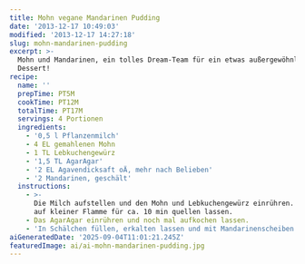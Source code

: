 ```yaml
---
title: Mohn vegane Mandarinen Pudding
date: '2013-12-17 10:49:03'
modified: '2013-12-17 14:27:18'
slug: mohn-mandarinen-pudding
excerpt: >-
  Mohn und Mandarinen, ein tolles Dream-Team für ein etwas außergewöhnlicheres
  Dessert!
recipe:
  name: ''
  prepTime: PT5M
  cookTime: PT12M
  totalTime: PT17M
  servings: 4 Portionen
  ingredients:
    - '0,5 l Pflanzenmilch'
    - 4 EL gemahlenen Mohn
    - 1 TL Lebkuchengewürz
    - '1,5 TL AgarAgar'
    - '2 EL Agavendicksaft oÄ, mehr nach Belieben'
    - '2 Mandarinen, geschält'
  instructions:
    - >-
      Die Milch aufstellen und den Mohn und Lebkuchengewürz einrühren. Süßen und
      auf kleiner Flamme für ca. 10 min quellen lassen.
    - Das AgarAgar einrühren und noch mal aufkochen lassen.
    - 'In Schälchen füllen, erkalten lassen und mit Mandarinenscheiben servieren.'
aiGeneratedDate: '2025-09-04T11:01:21.245Z'
featuredImage: ai/ai-mohn-mandarinen-pudding.jpg
---
```


